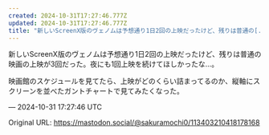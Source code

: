 ```yaml
---
created: 2024-10-31T17:27:46.777Z
updated: 2024-10-31T17:27:46.777Z
title: "新しいScreenX版のヴェノムは予想通り1日2回の上映だったけど、残りは普通の[...]"
---
```


<p>新しいScreenX版のヴェノムは予想通り1日2回の上映だったけど、残りは普通の映画の上映が3回だった。夜にも1回上映を続けてほしかったな…。</p><p>映画館のスケジュールを見てたら、上映がどのくらい詰まってるのか、縦軸にスクリーンを並べたガントチャートで見てみたくなった。</p>

&mdash; 2024-10-31 17:27:46 UTC

Original URL: https://mastodon.social/@sakuramochi0/113403210418178168
